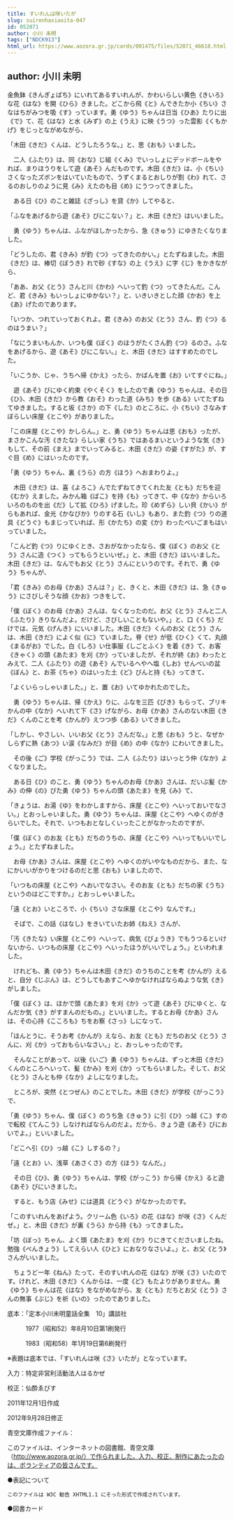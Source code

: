 ```yaml
---
title: すいれんは咲いたが
slug: suirenhaxiaoita-047
id: 052071
author: 小川 未明
tags: ["NDCK913"]
html_url: https://www.aozora.gr.jp/cards/001475/files/52071_46618.html
---
```


## author: 小川 未明

金魚鉢《きんぎょばち》にいれてあるすいれんが、かわいらしい黄色《きいろ》な花《はな》を開《ひら》きました。どこから飛《と》んできたか小《ちい》さなはちがみつを吸《す》っています。勇《ゆう》ちゃんは日当《ひあ》たりに出《で》て、花《はな》と水《みず》の上《うえ》に映《うつ》った雲影《くもかげ》をじっとながめながら、

「木田《きだ》くんは、どうしたろうな。」と、思《おも》いました。

　二人《ふたり》は、同《おな》じ組《くみ》でいっしょにデッドボールをやれば、まりほうりをして遊《あそ》んだものです。木田《きだ》は、小《ちい》さくなったズボンをはいていたもので、うずくまるとおしりが割《わ》れて、さるのおしりのように見《み》えたのも目《め》にうつってきました。

　ある日《ひ》のこと雑誌《ざっし》を貸《か》してやると、

「ふなをあげるから遊《あそ》びにこない？」と、木田《きだ》はいいました。

　勇《ゆう》ちゃんは、ふながほしかったから、急《きゅう》にゆきたくなりました。

「どうしたの、君《きみ》が釣《つ》ってきたのかい。」とたずねました。木田《きだ》は、棒切《ぼうき》れで砂《すな》の上《うえ》に字《じ》をかきながら、

「ああ、お父《とう》さんと川《かわ》へいって釣《つ》ってきたんだ。こんど、君《きみ》もいっしょにゆかない？」と、いきいきとした顔《かお》を上《あ》げたのであります。

「いつか、つれていっておくれよ。君《きみ》のお父《とう》さん、釣《つ》るのはうまい？」

「なにうまいもんか、いつも僕《ぼく》のほうがたくさん釣《つ》るのさ。ふなをあげるから、遊《あそ》びにこない。」と、木田《きだ》はすすめたのでした。

「いこうか、じゃ、うちへ帰《かえ》ったら、かばんを置《お》いてすぐにね。」

　遊《あそ》びにゆく約束《やくそく》をしたので勇《ゆう》ちゃんは、その日《ひ》、木田《きだ》から教《おそ》わった道《みち》を歩《ある》いてたずねてゆきました。すると坂《さか》の下《した》のところに、小《ちい》さなみすぼらしい床屋《とこや》がありました。

「この床屋《とこや》かしらん。」と、勇《ゆう》ちゃんは思《おも》ったが、まさかこんな汚《きたな》らしい家《うち》ではあるまいというような気《き》もして、その前《まえ》までいってみると、木田《きだ》の姿《すがた》が、すぐ目《め》にはいったのです。

「勇《ゆう》ちゃん、裏《うら》の方《ほう》へおまわりよ。」

　木田《きだ》は、喜《よろこ》んでたずねてきてくれた友《とも》だちを迎《むか》えました。みかん箱《ばこ》を持《も》ってきて、中《なか》からいろいろのものを出《だ》して拡《ひろ》げました。珍《めずら》しい貝《かい》がらもあれば、金光《かなびか》りのする石《いし》もあり、また釣《つ》りの道具《どうぐ》もまじっていれば、形《かたち》の変《か》わったべいごまもはいっていました。

「こんど釣《つ》りにゆくとき、さおがなかったなら、僕《ぼく》のお父《とう》さんに造《つく》ってもらうといいぜ。」と、木田《きだ》はいいました。木田《きだ》は、なんでもお父《とう》さんにというのです。それで、勇《ゆう》ちゃんが、

「君《きみ》のお母《かあ》さんは？」と、きくと、木田《きだ》は、急《きゅう》にさびしそうな顔《かお》つきをして、

「僕《ぼく》のお母《かあ》さんは、なくなったのだ。お父《とう》さんと二人《ふたり》きりなんだよ。だけど、さびしいこともないや。」と、口《くち》だけでは、元気《げんき》にいいました。木田《きだ》くんのお父《とう》さんは、木田《きだ》によく似《に》ていました。脊《せ》が低《ひく》くて、丸顔《まるがお》でした。白《しろ》い仕事服《しごとふく》を着《き》て、お客《きゃく》の頭《あたま》を刈《か》っていましたが、それが終《お》わったとみえて、二人《ふたり》の遊《あそ》んでいるへやへ塩《しお》せんべいの盆《ぼん》と、お茶《ちゃ》のはいった土《ど》びんと持《も》ってきて、

「よくいらっしゃいました。」と、置《お》いてゆかれたのでした。

　勇《ゆう》ちゃんは、帰《かえ》りに、ふなを三匹《びき》もらって、ブリキかんの中《なか》へいれて下《さ》げながら、お母《かあ》さんのない木田《きだ》くんのことを考《かんが》えつつ歩《ある》いてきました。

「しかし、やさしい、いいお父《とう》さんだな。」と思《おも》うと、なぜかしらずに熱《あつ》い涙《なみだ》が目《め》の中《なか》にわいてきました。

　その後《ご》学校《がっこう》では、二人《ふたり》はいっとう仲《なか》よくなりました。

　ある日《ひ》のこと、勇《ゆう》ちゃんのお母《かあ》さんは、だいぶ髪《かみ》の伸《の》びた勇《ゆう》ちゃんの頭《あたま》を見《み》て、

「きょうは、お湯《ゆ》をわかしますから、床屋《とこや》へいっておいでなさい。」とおっしゃいました。勇《ゆう》ちゃんは、床屋《とこや》へゆくのがきらいでした。それで、いつもおとなしくいったことがなかったのですが、

「僕《ぼく》のお友《とも》だちのうちの、床屋《とこや》へいってもいいでしょう。」とたずねました。

　お母《かあ》さんは、床屋《とこや》へゆくのがいやなものだから、また、なにかいいがかりをつけるのだと思《おも》いましたので、

「いつもの床屋《とこや》へおいでなさい。そのお友《とも》だちの家《うち》というのはどこですか。」とおっしゃいました。

「遠《とお》いところで、小《ちい》さな床屋《とこや》なんです。」

　そばで、この話《はなし》をきいていたお姉《ねえ》さんが、

「汚《きたな》い床屋《とこや》へいって、病気《びょうき》でもうつるといけないから、いつもの床屋《とこや》へいったほうがいいでしょう。」といわれました。

　けれども、勇《ゆう》ちゃんは木田《きだ》のうちのことを考《かんが》えると、自分《じぶん》は、どうしてもあすこへゆかなければならぬような気《き》がしました。

「僕《ぼく》は、ほかで頭《あたま》を刈《か》って遊《あそ》びにゆくと、なんだか気《き》がすまんのだもの。」といいました。するとお母《かあ》さんは、その心持《こころも》ちをお察《さっ》しになって、

「ほんとうに、そうお考《かんが》えなら、お友《とも》だちのお父《とう》さんに、刈《か》っておもらいなさい。」と、おっしゃったのです。

　そんなことがあって、以後《いご》勇《ゆう》ちゃんは、ずっと木田《きだ》くんのところへいって、髪《かみ》を刈《か》ってもらいました。そして、お父《とう》さんとも仲《なか》よしになりました。

　ところが、突然《とつぜん》のことでした。木田《きだ》が学校《がっこう》で、

「勇《ゆう》ちゃん、僕《ぼく》のうち急《きゅう》に引《ひ》っ越《こ》すので転校《てんこう》しなければならんのだよ。だから、きょう遊《あそ》びにおいでよ。」といいました。

「どこへ引《ひ》っ越《こ》しするの？」

「遠《とお》い、浅草《あさくさ》の方《ほう》なんだ。」

　その日《ひ》、勇《ゆう》ちゃんは、学校《がっこう》から帰《かえ》ると遊《あそ》びにいきました。

　すると、もう店《みせ》には道具《どうぐ》がなかったのです。

「このすいれんをあげよう。クリーム色《いろ》の花《はな》が咲《さ》くんだぜ。」と、木田《きだ》が裏《うら》から持《も》ってきました。

「坊《ぼっ》ちゃん、よく頭《あたま》を刈《か》りにきてくださいましたね。勉強《べんきょう》してえらい人《ひと》におなりなさいよ。」と、お父《とう》さんがいいました。

　ちょうど一年《ねん》たって、そのすいれんの花《はな》が咲《さ》いたのです。けれど、木田《きだ》くんからは、一度《ど》もたよりがありません。勇《ゆう》ちゃんは花《はな》をながめながら、友《とも》だちとお父《とう》さんの無事《ぶじ》を祈《いの》ったのでありました。













底本：「定本小川未明童話全集　10」講談社

　　　1977（昭和52）年8月10日第1刷発行

　　　1983（昭和58）年1月19日第6刷発行

※表題は底本では、「すいれんは咲《さ》いたが」となっています。

入力：特定非営利活動法人はるかぜ

校正：仙酔ゑびす

2011年12月1日作成

2012年9月28日修正

青空文庫作成ファイル：

このファイルは、インターネットの図書館、青空文庫（http://www.aozora.gr.jp/）で作られました。入力、校正、制作にあたったのは、ボランティアの皆さんです。











●表記について


	このファイルは W3C 勧告 XHTML1.1 にそった形式で作成されています。







●図書カード